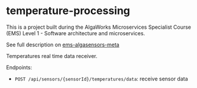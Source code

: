 # temperature-processing
This is a project built during the AlgaWorks Microservices Specialist Course (EMS) Level 1 - Software architecture and microservices.

See full description on [ems-algasensors-meta](https://github.com/jeanmalvessi/ems-algasensors-meta)

Temperatures real time data receiver.

Endpoints:
- `POST /api/sensors/{sensorId}/temperatures/data`: receive sensor data
